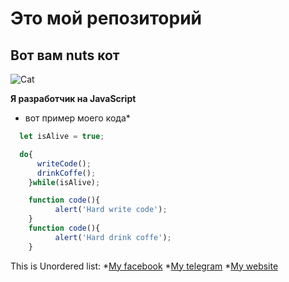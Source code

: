 # Это мой репозиторий 
## Вот вам nuts кот
![Cat](https://i.pinimg.com/736x/5a/a6/15/5aa6158f879cb9418fc56ca3749eb654.jpg)

**Я разработчик на JavaScript**
* вот пример моего кода*

```javascript
  let isAlive = true;

  do{
      writeCode();
      drinkCoffe();
    }while(isAlive);

    function code(){
          alert('Hard write code');
    }
    function code(){
          alert('Hard drink coffe');
    }
```
This is Unordered list:
*[My facebook](http://github.com)
*[My telegram](http://github.com)
*[My website](http://github.com)
